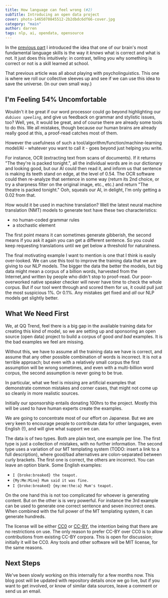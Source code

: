```yaml
---
title: How language can feel wrong (#2)
subTitle: Introducing an open data project
cover: photo-1465070845512-2b2dbdc6df66-cover.jpg
category: "main"
author: darren
tags: nlp, ai, opendata, opensource
---
```


In the [previous part](/language-feeling) I introduced the idea that one of our brain's most fundamental language skills is the way it *knows* what is correct and what is not. It just does this intuitively: in contrast, telling you why something is correct or not is a skill learned at school.

That previous article was all about playing with psycholinguistics. This one is where we roll our collective sleeves up and see if we can use this idea to save the universe. (In our own small way.)

## I'm Feeling 54% Uncomfortable

Wouldn't it be great if our word processor could go beyond highlighting our *`dubiuos speeling`*, and give us feedback on grammar and stylistic issues, too? Well, yes, it would be great, and of course there are already some tools to do this. We all mistakes, though because our human brains are already really good at this, a proof-read catches most of them.

However the usefulness of such a tool/algorithm/function/machine-learning model/AI - whatever you want to call it - goes beyond just helping you write.

For instance, OCR (extracting text from scans of documents). If it returns "The they're is packed tonight.", all the individual words are in our dictionary and looking good, but our AI could then read it, and inform us that sentence is making its teeth stand on edge, at the level of 0.54. The OCR software could then re-analyze that sentence in some way (return its 2nd choice, or try a sharpness filter on the original image, etc., etc.) and return "The theatre is packed tonight." Ooh, squeals our AI, in delight, I'm only getting a 0.02 from that.

How would it be used in machine translation? Well the latest neural machine translation (NMT) models to generate text have these two characteristics:

* no human-coded grammar rules
* a stochastic element

The first point means it can sometimes generate gibberish, the second means if you ask it again you can get a different sentence. So you could keep requesting translations until we get below a threshold for naturalness.

The final motivating example I want to mention is one that I think is easily over-looked. We can use this tool to improve the training data that we are giving to our NLP models. The bigger the data the better the models, but big data might mean a corpus of a billion words, harvested from the Internet,and written by people who didn't stop to proof-read. Our poor-overworked native speaker checker will never have time to check the whole corpus. But if our tool went through and scored them for us, it could pull just the most suspicious 1%. Or 0.1%. Any mistakes get fixed and *all* our NLP models get slightly better.

## What We Need First

We, at QQ Trend, feel there is a big gap in the available training data for creating this kind of model, so we are setting up and sponsoring an open source (open data) project to build a corpus of good *and bad* examples. It is the bad examples we feel are missing.

Without this, we have to assume all the training data we have is correct, and assume that any other possible combination of words is incorrect. It is not a terrible approach; but even with a relatively small corpus the first assumption will be wrong sometimes, and even with a multi-billion word corpus, the second assumption is never going to be true.

In particular, what we feel is missing are artificial examples that demonstrate common mistakes and corner cases, that might not come up so cleanly in more realistic sources.

Initially our sponsorship entails donating 100hrs to the project. Mostly this will be used to have human experts create the examples.

We are going to concentrate most of our effort on Japanese. But we are very keen to encourage people to contribute data for other languages, even English (!), and will give what support we can.

The data is of two types. Both are plain text, one example per line. The first type is just a collection of mistakes, with no further information. The second type uses a variation of our MT templating system (TODO: insert a link to a full description), where good/bad alternatives are colon-separated between curly brackets. The first one is correct, the others are incorrect. You can leave an option blank. Some English examples:

* `I {broke:breaked} the teapot.`
* `{My:Me:Mine} Mum said it was fine.`
* `I {broke:breaked} {my:me:the:a} Mum's teapot.`

On the one hand this is not too complicated for whoever is generating content. But on the other is is very powerful. For instance the 3rd example can be used to generate one correct sentence and seven incorrect ones. When combined with the full power of the MT templating system, it can generate hundreds.

The license will be either [CC0](https://creativecommons.org/publicdomain/zero/1.0/) or [CC-BY](https://creativecommons.org/licenses/by/4.0/), the intention being that there are no restrictions on use. The only reason to prefer CC-BY over CC0 is to allow contributions from existing CC-BY corpora. This is open for discussion; initially it will be CC0. Any tools and other software will be MIT license, for the same reasons.

## Next Steps

We've been slowly working on this internally for a few months now. This blog post will be updated with repository details once we go live, but if you want to get involved, or know of similar data sources, leave a comment or send us an email.


